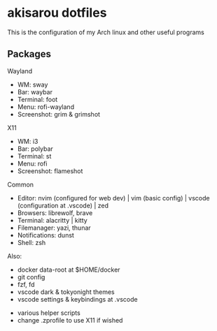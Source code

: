# akisarou dotfiles

This is the configuration of my Arch linux and other useful programs

## Packages

Wayland

- WM: sway
- Bar: waybar
- Terminal: foot
- Menu: rofi-wayland
- Screenshot: grim & grimshot

X11

- WM: i3
- Bar: polybar
- Terminal: st
- Menu: rofi
- Screenshot: flameshot

Common

- Editor: nvim (configured for web dev) | vim (basic config) | vscode (configuration at .vscode) | zed
- Browsers: librewolf, brave
- Terminal: alacritty | kitty
- Filemanager: yazi, thunar
- Notifications: dunst
- Shell: zsh

Also:

- docker data-root at $HOME/docker
- git config
- fzf, fd
- vscode dark & tokyonight themes
- vscode settings & keybindings at .vscode

* various helper scripts
* change .zprofile to use X11 if wished
